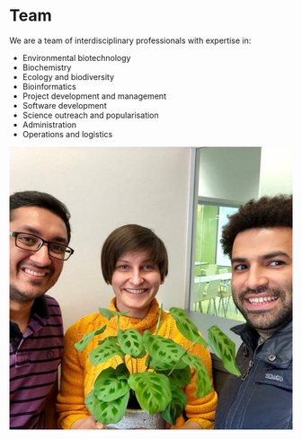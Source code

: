 Team
=

We are a team of interdisciplinary professionals with expertise in:
- Environmental biotechnology
- Biochemistry
- Ecology and biodiversity
- Bioinformatics
- Project development and management
- Software development
- Science outreach and popularisation
- Administration
- Operations and logistics

<img src="/assets/img/team.jpeg">

<div id="teamHolder" markdown="1">

</div>

<div id="team" markdown="1" style="display:none">

<div id="nitin" markdown="1">

Nitin Agrawal |
--- |
Ph. D. in Biochemistry from the Åbo Akademi University, Finland [<img width="15px" src="/assets/img/LI-In-Bug.png">](https://www.linkedin.com/in/nitinagrawal007/) |
Over 7 years of experience in scientific research and project management, and over 4 years of experience in Administration. During research career, worked in multicultural teams and with international experts in their respective fields. Expertise lies in Protein Biochemistry and Drug Discovery. During the administrative career, worked closely with Turku city officials to increase the awareness and visibility of minority sports in Turku. Having worked at various levels of the administrative hierarchy understands the mindset of people working in each section of the company ladder. Works best under pressure and an active problem-solver with a solution-first approach. |

</div>

<div id="ksenja" markdown="1">

Ksenia Zueva |
--- |
Ph.D. candidate in Molecular Biology, University of Turku, Finland [<img width="15px" src="/assets/img/LI-In-Bug.png">](https://www.linkedin.com/in/ksenia-zueva/) |
Applies methods of molecular biology and genetics to biodiversity and species conservation. Special interests are in the fisheries industry, protected areas design, and evaluation, design of management practices that minimize the anthropogenic impact on the environment. Experienced in scientific research, bioinformatics, teaching, and science popularisation, and also have English-Russian entrepreneur experience and hands-on experience in Finnish fish hatcheries. |

</div>

<div id="amahdy" markdown="1">

A.Mahdy AbdelAziz |
--- |
Software Engineer [<img width="15px" src="/assets/img/LI-In-Bug.png">](https://www.linkedin.com/in/amahdyabdelaziz/) |
More than 12 years experience in the software engineering field, a technical speaker in big conferences around the world, and leads several pieces of training and workshops to professional developers. |

</div>
</div>

<script src="{{ base.url | prepend: site.url }}/assets/js/team.js"></script>
